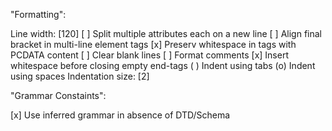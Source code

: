 "Formatting":

Line width: [120]
[ ] Split multiple attributes each on a new line
[ ] Align final bracket in multi-line element tags
[x] Preserv whitespace in tags with PCDATA content
[ ] Clear blank lines
[ ] Format comments
[x] Insert whitespace before closing empty end-tags
( ) Indent using tabs
(o) Indent using spaces
Indentation size: [2]

"Grammar Constaints":

[x] Use inferred grammar in absence of DTD/Schema

